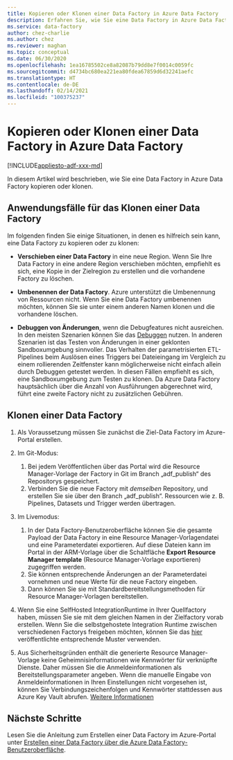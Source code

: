 ```yaml
---
title: Kopieren oder Klonen einer Data Factory in Azure Data Factory
description: Erfahren Sie, wie Sie eine Data Factory in Azure Data Factory kopieren oder klonen.
ms.service: data-factory
author: chez-charlie
ms.author: chez
ms.reviewer: maghan
ms.topic: conceptual
ms.date: 06/30/2020
ms.openlocfilehash: 1ea16785502ce8a82087b79dd8e7f0014c0059fc
ms.sourcegitcommit: d4734bc680ea221ea80fdea67859d6d32241aefc
ms.translationtype: HT
ms.contentlocale: de-DE
ms.lasthandoff: 02/14/2021
ms.locfileid: "100375237"
---
```

# <a name="copy-or-clone-a-data-factory-in-azure-data-factory"></a>Kopieren oder Klonen einer Data Factory in Azure Data Factory

[!INCLUDE[appliesto-adf-xxx-md](includes/appliesto-adf-xxx-md.md)]

In diesem Artikel wird beschrieben, wie Sie eine Data Factory in Azure Data Factory kopieren oder klonen.

## <a name="use-cases-for-cloning-a-data-factory"></a>Anwendungsfälle für das Klonen einer Data Factory

Im folgenden finden Sie einige Situationen, in denen es hilfreich sein kann, eine Data Factory zu kopieren oder zu klonen:

- **Verschieben einer Data Factory** in eine neue Region. Wenn Sie Ihre Data Factory in eine andere Region verschieben möchten, empfiehlt es sich, eine Kopie in der Zielregion zu erstellen und die vorhandene Factory zu löschen.

- **Umbenennen der Data Factory**. Azure unterstützt die Umbenennung von Ressourcen nicht. Wenn Sie eine Data Factory umbenennen möchten, können Sie sie unter einem anderen Namen klonen und die vorhandene löschen.

- **Debuggen von Änderungen**, wenn die Debugfeatures nicht ausreichen. In den meisten Szenarien können Sie das [Debuggen](iterative-development-debugging.md) nutzen. In anderen Szenarien ist das Testen von Änderungen in einer geklonten Sandboxumgebung sinnvoller. Das Verhalten der parametrisierten ETL-Pipelines beim Auslösen eines Triggers bei Dateieingang im Vergleich zu einem rollierenden Zeitfenster kann möglicherweise nicht einfach allein durch Debuggen getestet werden. In diesen Fällen empfiehlt es sich, eine Sandboxumgebung zum Testen zu klonen. Da Azure Data Factory hauptsächlich über die Anzahl von Ausführungen abgerechnet wird, führt eine zweite Factory nicht zu zusätzlichen Gebühren.

## <a name="how-to-clone-a-data-factory"></a>Klonen einer Data Factory

1. Als Voraussetzung müssen Sie zunächst die Ziel-Data Factory im Azure-Portal erstellen.

1. Im Git-Modus:
    1. Bei jedem Veröffentlichen über das Portal wird die Resource Manager-Vorlage der Factory in Git im Branch „adf\_publish“ des Repositorys gespeichert.
    1. Verbinden Sie die neue Factory mit _demselben_ Repository, und erstellen Sie sie über den Branch „adf\_publish“. Ressourcen wie z. B. Pipelines, Datasets und Trigger werden übertragen.

1. Im Livemodus:
    1. In der Data Factory-Benutzeroberfläche können Sie die gesamte Payload der Data Factory in eine Resource Manager-Vorlagendatei und eine Parameterdatei exportieren. Auf diese Dateien kann im Portal in der ARM-Vorlage über die Schaltfläche **Export Resource Manager template** (Resource Manager-Vorlage exportieren) zugegriffen werden.
    1. Sie können entsprechende Änderungen an der Parameterdatei vornehmen und neue Werte für die neue Factory eingeben.
    1. Dann können Sie sie mit Standardbereitstellungsmethoden für Resource Manager-Vorlagen bereitstellen.

1. Wenn Sie eine SelfHosted IntegrationRuntime in Ihrer Quellfactory haben, müssen Sie sie mit dem gleichen Namen in der Zielfactory vorab erstellen. Wenn Sie die selbstgehostete Integration Runtime zwischen verschiedenen Factorys freigeben möchten, können Sie das [hier](create-shared-self-hosted-integration-runtime-powershell.md) veröffentlichte entsprechende Muster verwenden.

1. Aus Sicherheitsgründen enthält die generierte Resource Manager-Vorlage keine Geheimnisinformationen wie Kennwörter für verknüpfte Dienste. Daher müssen Sie die Anmeldeinformationen als Bereitstellungsparameter angeben. Wenn die manuelle Eingabe von Anmeldeinformationen in Ihren Einstellungen nicht vorgesehen ist, können Sie Verbindungszeichenfolgen und Kennwörter stattdessen aus Azure Key Vault abrufen. [Weitere Informationen](store-credentials-in-key-vault.md)

## <a name="next-steps"></a>Nächste Schritte

Lesen Sie die Anleitung zum Erstellen einer Data Factory im Azure-Portal unter [Erstellen einer Data Factory über die Azure Data Factory-Benutzeroberfläche](quickstart-create-data-factory-portal.md).
